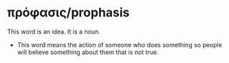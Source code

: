 # πρόφασις/prophasis
This word is an idea. It is a noun.
* This word means the action of someone who does something so people will believe something about them that is not true.
